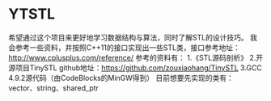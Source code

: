 # YTSTL
希望通过这个项目来更好地学习数据结构与算法，同时了解STL的设计技巧。
我会参考一些资料，并按照C++11的接口实现出一些STL类，接口参考地址：http://www.cplusplus.com/reference/
参考的资料有：
1.《STL源码剖析》
2.开源项目TinySTL
github地址：https://github.com/zouxiaohang/TinySTL
3.GCC 4.9.2源代码（由CodeBlocks的MinGW得到）
目前想要先实现的类有：
vector、string、shared_ptr

